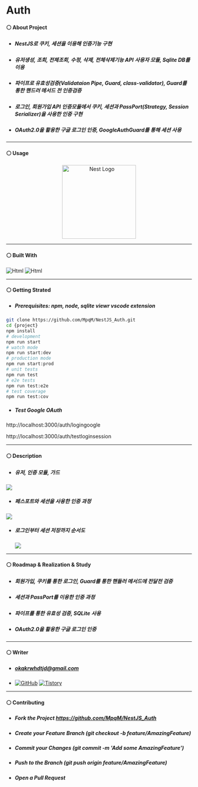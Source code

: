 # Auth
#### ⚪ About Project
* ##### NestJS로 쿠키, 세션을 이용해 인증기능 구현
* ##### 유저생성, 조회, 전체조회, 수정, 삭제, 전체삭제기능 API 사용자 모듈, Sqlite DB를 이용
* ##### 파이프로 유효성검증(Validataion Pipe, Guard, class-validator), Guard를 통한 핸드러 메서드 전 인증검증
* ##### 로그인, 회원가입 API 인증모듈에서 쿠키, 세션과 PassPort(Strategy, Session Serializer)을 사용한 인증 구현
* ##### OAuth2.0을 활용한 구글 로그인 인증, GoogleAuthGuard를 통해 세션 사용

* * *
#### ⚪ Usage
<p align="center">
  <a href="http://nestjs.com/" target="blank"><img src="https://nestjs.com/img/logo-small.svg" width="200" alt="Nest Logo" /></a>
</p>

* * *
#### ⚪ Built With
<img alt="Html" src ="https://img.shields.io/badge/NestJS-E0234E.svg?&style=for-the-badge&logo=NestJS&logoColor=white"/> <img alt="Html" src ="https://img.shields.io/badge/TypeScript-3178C6.svg?&style=for-the-badge&logo=TypeScript&logoColor=white"/>

* * *
#### ⚪ Getting Strated
* ##### Prerequisites: npm, node, sqlite viewr vscode extension
```bash
git clone https://github.com/MpqM/NestJS_Auth.git
cd {project}
npm install
# development
npm run start
# watch mode
npm run start:dev
# production mode
npm run start:prod
# unit tests
npm run test
# e2e tests
npm run test:e2e
# test coverage
npm run test:cov
```

* ##### Test Google OAuth
http://localhost:3000/auth/logingoogle


http://localhost:3000/auth/testloginsession

* * *
#### ⚪ Description 
* ##### 유저, 인증 모듈, 가드
 <img src="https://user-images.githubusercontent.com/79093184/260308537-aac00cd7-70ee-4eb0-8766-f9ee3ed25ce3.jpg"/>
 
* ##### 페스포트와 세션을 사용한 인증 과정
 <img src="https://user-images.githubusercontent.com/79093184/260308564-32bb67d8-0b7e-4e91-8165-cb7a748dafdb.jpg"/>
 
* ##### 로그인부터 세션 저장까지 순서도
  <img src="https://user-images.githubusercontent.com/79093184/260308565-76d9f827-f9cb-458d-8568-d99beccb1305.jpg"/>

* * *
#### ⚪ Roadmap & Realization & Study
* ##### 회원가입, 쿠키를 통한 로그인, Guard를 통한 핸들러 메서드에 전달전 검증
* ##### 세션과 PassPort를 이용한 인증 과정
* ##### 파이프를 통한 유효성 검증, SQLite 사용
* ##### OAuth2.0을 활용한 구글 로그인 인증
* * *
#### ⚪ Writer
* ##### <span>okqkrwhdtjd@gmail.com
* <a href = "https://github.com/MpqM"><img alt="GitHub" src ="https://img.shields.io/badge/GitHub-181717.svg?&style=for-the-badge&logo=GitHub&logoColor=white"/></a> <a href = "https://MpqM.tistory.com/"> <img alt="Tistory" src ="https://img.shields.io/badge/Tistory-white.svg?&style=for-the-badge"/></a>

* * *
#### ⚪ Contributing
* ##### Fork the Project https://github.com/MpqM/NestJS_Auth
* ##### Create your Feature Branch (git checkout -b feature/AmazingFeature)
* ##### Commit your Changes (git commit -m 'Add some AmazingFeature')
* ##### Push to the Branch (git push origin feature/AmazingFeature)
* ##### Open a Pull Request
